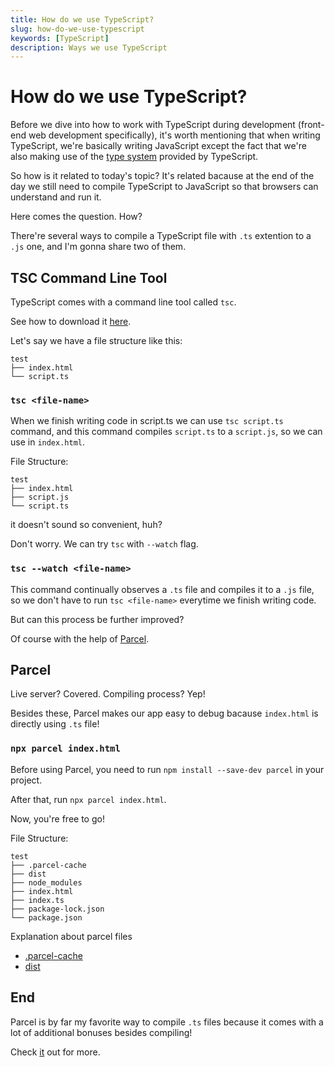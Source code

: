 ```yaml
---
title: How do we use TypeScript?
slug: how-do-we-use-typescript
keywords: [TypeScript]
description: Ways we use TypeScript
---
```


# How do we use TypeScript?

Before we dive into how to work with TypeScript during development (front-end web development specifically), it's worth mentioning that when writing TypeScript, we're basically writing JavaScript except the fact that we're also making use of the [type system](https://www.staging-typescript.org/docs/handbook/typescript-in-5-minutes.html) provided by TypeScript.

So how is it related to today's topic? It's related bacause at the end of the day we still need to compile TypeScript to JavaScript so that browsers can understand and run it.

Here comes the question. How?

There're several ways to compile a TypeScript file with `.ts` extention to a `.js` one, and I'm gonna share two of them.

## TSC Command Line Tool

TypeScript comes with a command line tool called `tsc`.

See how to download it [here](https://www.staging-typescript.org/download).

Let's say we have a file structure like this:

```text
test
├── index.html
└── script.ts
```

### `tsc <file-name>`

When we finish writing code in script.ts we can use `tsc script.ts` command, and this command compiles `script.ts` to a `script.js`, so we can use in `index.html`.

File Structure:

```text
test
├── index.html
├── script.js
└── script.ts
```

it doesn't sound so convenient, huh?

Don't worry. We can try `tsc` with `--watch` flag.

### `tsc --watch <file-name>`

This command continually observes a `.ts` file and compiles it to a `.js` file, so we don't have to run `tsc <file-name>` everytime we finish writing code.

But can this process be further improved?

Of course with the help of [Parcel](https://parceljs.org/languages/typescript/).

## Parcel

Live server? Covered. Compiling process? Yep!

Besides these, Parcel makes our app easy to debug bacause `index.html` is directly using `.ts` file!

### `npx parcel index.html`

Before using Parcel, you need to run `npm install --save-dev parcel` in your project.

After that, run `npx parcel index.html`.

Now, you're free to go!

File Structure:

```text
test
├── .parcel-cache
├── dist
├── node_modules
├── index.html
├── index.ts
├── package-lock.json
└── package.json
```

Explanation about parcel files

-   [.parcel-cache](https://parceljs.org/features/development/#caching)
-   [dist](https://parceljs.org/features/targets/#distdir)

## End

Parcel is by far my favorite way to compile `.ts` files because it comes with a lot of additional bonuses besides compiling!

Check [it](https://parceljs.org/languages/typescript/) out for more.
